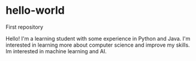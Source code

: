 # hello-world
First repository

Hello! I'm a learning student with some experience in Python and Java.
I'm interested in learning more about computer science and improve my skills.
Im interested in machine learning and AI.
